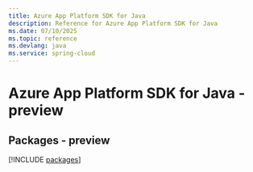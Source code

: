 ```yaml
---
title: Azure App Platform SDK for Java
description: Reference for Azure App Platform SDK for Java
ms.date: 07/10/2025
ms.topic: reference
ms.devlang: java
ms.service: spring-cloud
---
```

# Azure App Platform SDK for Java - preview
## Packages - preview
[!INCLUDE [packages](app-platform-index.md)]